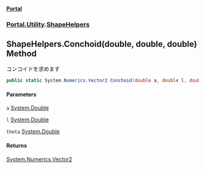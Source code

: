 #### [Portal](index.md 'index')
### [Portal.Utility](Portal.Utility.md 'Portal.Utility').[ShapeHelpers](ShapeHelpers.md 'Portal.Utility.ShapeHelpers')

## ShapeHelpers.Conchoid(double, double, double) Method

コンコイドを求めます

```csharp
public static System.Numerics.Vector2 Conchoid(double a, double l, double theta);
```
#### Parameters

<a name='Portal.Utility.ShapeHelpers.Conchoid(double,double,double).a'></a>

`a` [System.Double](https://docs.microsoft.com/en-us/dotnet/api/System.Double 'System.Double')

<a name='Portal.Utility.ShapeHelpers.Conchoid(double,double,double).l'></a>

`l` [System.Double](https://docs.microsoft.com/en-us/dotnet/api/System.Double 'System.Double')

<a name='Portal.Utility.ShapeHelpers.Conchoid(double,double,double).theta'></a>

`theta` [System.Double](https://docs.microsoft.com/en-us/dotnet/api/System.Double 'System.Double')

#### Returns
[System.Numerics.Vector2](https://docs.microsoft.com/en-us/dotnet/api/System.Numerics.Vector2 'System.Numerics.Vector2')